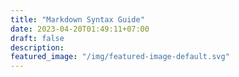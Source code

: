 ```yaml
---
title: "Markdown Syntax Guide"
date: 2023-04-20T01:49:11+07:00
draft: false
description:
featured_image: "/img/featured-image-default.svg"
---
```


